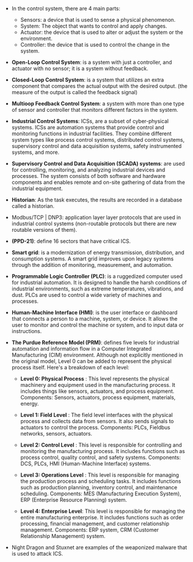 - In the control system, there are 4 main parts:
  - Sensors: a device that is used to sense a physical phenomenon.
  - System: The object that wants to control and apply changes.
  - Actuator: the device that is used to alter or adjust the system or the environment. 
  - Controller: the device that is used to control the change in the system.

- **Open-Loop Control System**: is a system with just a controller, and actuator with no sensor; it is a system without feedback.
  
- **Closed-Loop Control System**: is a system that utilizes an extra component that compares the actual output with the desired output. (the measure of the output is called the feedback signal)

- **Multioop Feedback Control System**: a system with more than one type of sensor and controller that monitors different factors in the system.

- **Industrial Control Systems**:  ICSs, are a subset of cyber-physical systems.  ICSs are automation systems that provide control and monitoring functions in industrial facilities. They combine
different system types like process control systems, distributed control systems, supervisory control and data acquisition systems, safety instrumented systems, and more.

- **Supervisory Control and Data Acquisition (SCADA) systems**: are used for controlling, monitoring, and analyzing industrial devices and processes. The system consists of both software and hardware components and enables remote and on-site gathering of data from the industrial equipment.

- **Historian**: As the task executes, the results are recorded in a database called a historian.

- Modbus/TCP | DNP3: application layer layer protocols that are used in industrial control systems (non-routable protocols but there are new routable versions of them). 

- **(PPD-21)**: define 16 sectors that have critical ICS.

- **Smart grid**: is a modernization of energy transmission, distribution, and consumption systems. A smart grid improves upon legacy systems through the addition of monitoring,
measurement, and automation.

- **Programmable Logic Controller (PLC)**: is a ruggedized computer used for industrial automation. It is designed to handle the harsh conditions of industrial environments, such as extreme temperatures, vibrations, and dust. PLCs are used to control a wide variety of machines and processes.

- **Human-Machine Interface (HMI)**: is the user interface or dashboard that connects a person to a machine, system, or device. It allows the user to monitor and control the machine or system, and to input data or instructions.

- **The Purdue Reference Model (PRM)**: defines five levels for industrial automation and information flow in a Computer Integrated Manufacturing (CIM) environment. Although not explicitly mentioned in the original model, Level 0 can be added to represent the physical process itself. Here's a breakdown of each level:

    - **Level 0: Physical Process**
    : This level represents the physical machinery and equipment used in the manufacturing process. It includes things like sensors, actuators, and process equipment.
    Components: Sensors, actuators, process equipment, materials, energy.
    
     - **Level 1: Field Level**
    : The field level interfaces with the physical process and collects data from sensors. It also sends signals to actuators to control the process.
    Components: PLCs, Fieldbus networks, sensors, actuators.
    
    - **Level 2: Control Level**
    : This level is responsible for controlling and monitoring the manufacturing process. It includes functions such as process control, quality control, and safety systems.
    Components: DCS, PLCs, HMI (Human-Machine Interface) systems.
    
    - **Level 3: Operations Level**
    : This level is responsible for managing the production process and scheduling tasks. It includes functions such as production planning, inventory control, and maintenance scheduling.
    Components: MES (Manufacturing Execution System), ERP (Enterprise Resource Planning) system.
    
    - **Level 4: Enterprise Level**: This level is responsible for managing the entire manufacturing enterprise. It includes functions such as order processing, financial management, and customer relationship management.
    Components: ERP system, CRM (Customer Relationship Management) system.

- Night Dragon and Stuxnet are examples of the weaponized malware that is used to attack ICS.
